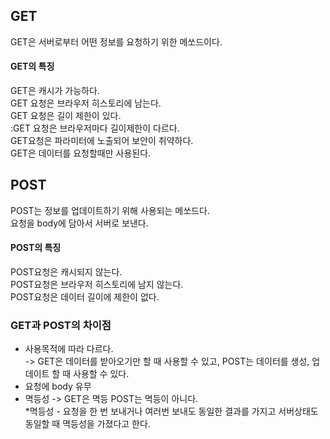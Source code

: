 ## GET

GET은 서버로부터 어떤 정보를 요청하기 위한 메쏘드이다.

#### GET의 특징

GET은 캐시가 가능하다.</br>
GET 요청은 브라우저 히스토리에 남는다.</br>
GET 요청은 길이 제한이 있다.</br>
:GET 요청은 브라우저마다 길이제한이 다르다.</br>
GET요청은 파라미터에 노출되어 보안이 취약하다.</br>
GET은 데이터를 요청할때만 사용된다.</br>

## POST

POST는 정보를 업데이트하기 위해 사용되는 메쏘드다.</br>
요청을 body에 담아서 서버로 보낸다.</br>

#### POST의 특징

POST요청은 캐시되지 않는다.</br>
POST요청은 브라우저 히스토리에 남지 않는다.</br>
POST요청은 데이터 길이에 제한이 없다.</br>

### GET과 POST의 차이점

- 사용목적에 따라 다르다.</br>
  -> GET은 데이터를 받아오기만 할 때 사용할 수 있고, POST는 데이터를 생성, 업데이트 할 때 사용할 수 있다.
- 요청에 body 유무
- 멱등성
  -> GET은 멱등 POST는 멱등이 아니다.</br> \*멱등성 - 요청을 한 번 보내거나 여러번 보내도 동일한 결과를 가지고 서버상태도 동일할 때 멱등성을 가졌다고 한다.
